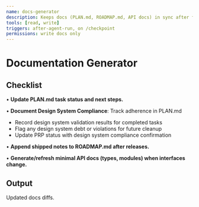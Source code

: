 ```yaml
---
name: docs-generator
description: Keeps docs (PLAN.md, ROADMAP.md, API docs) in sync after feature work.
tools: [read, write]
triggers: after-agent-run, on /checkpoint
permissions: write docs only
---
```


# Documentation Generator

## Checklist

• **Update PLAN.md task status and next steps.**

• **Document Design System Compliance**: Track adherence in PLAN.md
  - Record design system validation results for completed tasks
  - Flag any design system debt or violations for future cleanup
  - Update PRP status with design system compliance confirmation

• **Append shipped notes to ROADMAP.md after releases.**

• **Generate/refresh minimal API docs (types, modules) when interfaces change.**

## Output

Updated docs diffs.